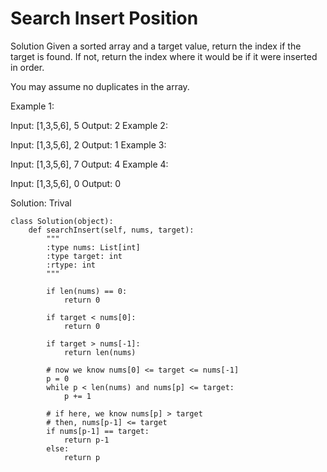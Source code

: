 # Search Insert Position

Solution
Given a sorted array and a target value, return the index if the target is found. If not, return the index where it would be if it were inserted in order.

You may assume no duplicates in the array.

Example 1:

Input: [1,3,5,6], 5
Output: 2
Example 2:

Input: [1,3,5,6], 2
Output: 1
Example 3:

Input: [1,3,5,6], 7
Output: 4
Example 4:

Input: [1,3,5,6], 0
Output: 0


Solution: Trival

```
class Solution(object):
    def searchInsert(self, nums, target):
        """
        :type nums: List[int]
        :type target: int
        :rtype: int
        """
        
        if len(nums) == 0:
            return 0
        
        if target < nums[0]:
            return 0
        
        if target > nums[-1]:
            return len(nums)
        
        # now we know nums[0] <= target <= nums[-1]
        p = 0
        while p < len(nums) and nums[p] <= target:
            p += 1
        
        # if here, we know nums[p] > target
        # then, nums[p-1] <= target
        if nums[p-1] == target:
            return p-1
        else:
            return p
        
        
```